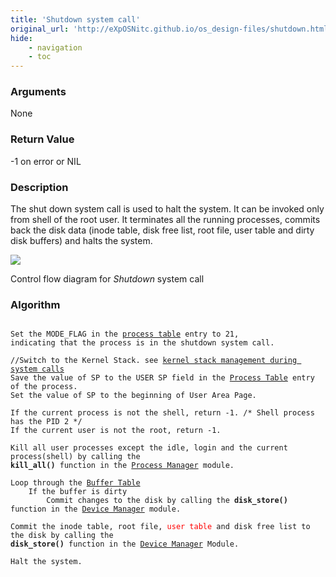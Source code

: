 ```yaml
---
title: 'Shutdown system call'
original_url: 'http://eXpOSNitc.github.io/os_design-files/shutdown.html'
hide:
	- navigation
	- toc
---
```


### Arguments
None

### Return Value
-1 on error or NIL

### Description
The shut down system call is used to halt the system. It can be invoked only from shell of the root user. It terminates all the running processes, commits back the disk data (inode table, disk free list, root file, user table and dirty disk buffers) and halts the system.

![](https://exposnitc.github.io/img/roadmap/shutdown.png)

Control flow diagram for *Shutdown* system call


### Algorithm

<pre><code>  
Set the MODE_FLAG in the <a href="../process-table/">process table</a> entry to 21, 
indicating that the process is in the shutdown system call.
	
//Switch to the Kernel Stack. see <a href="../stack-smcall/">kernel stack management during system calls</a>
Save the value of SP to the USER SP field in the <a href="../process-table/">Process Table</a> entry of the process.
Set the value of SP to the beginning of User Area Page.

If the current process is not the shell, return -1.	/* Shell process has the PID 2 */
If the current user is not the root, return -1.

Kill all user processes except the idle, login and the current process(shell) by calling the 
<b>kill_all()</b> function in the <a href="../../modules/module-01/">Process Manager</a> module.

Loop through the <a href="../mem-ds/#buffer_table">Buffer Table</a>
	If the buffer is dirty
		Commit changes to the disk by calling the <b>disk_store()</b> function in the <a href="../../modules/module-04/">Device Manager</a> module.

Commit the inode table, root file, <span style="color:red">user table</span> and disk free list to the disk by calling the 
<b>disk_store()</b> function in the <a href="../../modules/module-04/">Device Manager</a> Module.

Halt the system.
</code></pre>  
